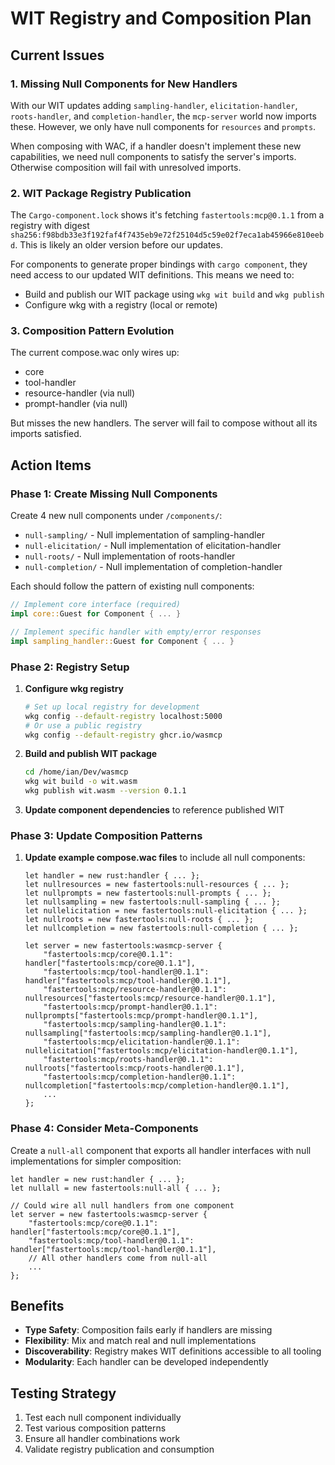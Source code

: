 # WIT Registry and Composition Plan

## Current Issues

### 1. Missing Null Components for New Handlers

With our WIT updates adding `sampling-handler`, `elicitation-handler`, `roots-handler`, and `completion-handler`, the `mcp-server` world now imports these. However, we only have null components for `resources` and `prompts`. 

When composing with WAC, if a handler doesn't implement these new capabilities, we need null components to satisfy the server's imports. Otherwise composition will fail with unresolved imports.

### 2. WIT Package Registry Publication

The `Cargo-component.lock` shows it's fetching `fastertools:mcp@0.1.1` from a registry with digest `sha256:f98bdb33e3f192faf4f7435eb9e72f25104d5c59e02f7eca1ab45966e810eebd`. This is likely an older version before our updates.

For components to generate proper bindings with `cargo component`, they need access to our updated WIT definitions. This means we need to:
- Build and publish our WIT package using `wkg wit build` and `wkg publish`
- Configure wkg with a registry (local or remote)

### 3. Composition Pattern Evolution

The current compose.wac only wires up:
- core
- tool-handler  
- resource-handler (via null)
- prompt-handler (via null)

But misses the new handlers. The server will fail to compose without all its imports satisfied.

## Action Items

### Phase 1: Create Missing Null Components

Create 4 new null components under `/components/`:
- `null-sampling/` - Null implementation of sampling-handler
- `null-elicitation/` - Null implementation of elicitation-handler  
- `null-roots/` - Null implementation of roots-handler
- `null-completion/` - Null implementation of completion-handler

Each should follow the pattern of existing null components:
```rust
// Implement core interface (required)
impl core::Guest for Component { ... }

// Implement specific handler with empty/error responses
impl sampling_handler::Guest for Component { ... }
```

### Phase 2: Registry Setup

1. **Configure wkg registry**
   ```bash
   # Set up local registry for development
   wkg config --default-registry localhost:5000
   # Or use a public registry
   wkg config --default-registry ghcr.io/wasmcp
   ```

2. **Build and publish WIT package**
   ```bash
   cd /home/ian/Dev/wasmcp
   wkg wit build -o wit.wasm
   wkg publish wit.wasm --version 0.1.1
   ```

3. **Update component dependencies** to reference published WIT

### Phase 3: Update Composition Patterns

1. **Update example compose.wac files** to include all null components:
   ```wac
   let handler = new rust:handler { ... };
   let nullresources = new fastertools:null-resources { ... };
   let nullprompts = new fastertools:null-prompts { ... };
   let nullsampling = new fastertools:null-sampling { ... };
   let nullelicitation = new fastertools:null-elicitation { ... };
   let nullroots = new fastertools:null-roots { ... };
   let nullcompletion = new fastertools:null-completion { ... };

   let server = new fastertools:wasmcp-server {
       "fastertools:mcp/core@0.1.1": handler["fastertools:mcp/core@0.1.1"],
       "fastertools:mcp/tool-handler@0.1.1": handler["fastertools:mcp/tool-handler@0.1.1"],
       "fastertools:mcp/resource-handler@0.1.1": nullresources["fastertools:mcp/resource-handler@0.1.1"],
       "fastertools:mcp/prompt-handler@0.1.1": nullprompts["fastertools:mcp/prompt-handler@0.1.1"],
       "fastertools:mcp/sampling-handler@0.1.1": nullsampling["fastertools:mcp/sampling-handler@0.1.1"],
       "fastertools:mcp/elicitation-handler@0.1.1": nullelicitation["fastertools:mcp/elicitation-handler@0.1.1"],
       "fastertools:mcp/roots-handler@0.1.1": nullroots["fastertools:mcp/roots-handler@0.1.1"],
       "fastertools:mcp/completion-handler@0.1.1": nullcompletion["fastertools:mcp/completion-handler@0.1.1"],
       ...
   };
   ```

### Phase 4: Consider Meta-Components

Create a `null-all` component that exports all handler interfaces with null implementations for simpler composition:
```wac
let handler = new rust:handler { ... };
let nullall = new fastertools:null-all { ... };

// Could wire all null handlers from one component
let server = new fastertools:wasmcp-server {
    "fastertools:mcp/core@0.1.1": handler["fastertools:mcp/core@0.1.1"],
    "fastertools:mcp/tool-handler@0.1.1": handler["fastertools:mcp/tool-handler@0.1.1"],
    // All other handlers come from null-all
    ...
};
```

## Benefits

- **Type Safety**: Composition fails early if handlers are missing
- **Flexibility**: Mix and match real and null implementations
- **Discoverability**: Registry makes WIT definitions accessible to all tooling
- **Modularity**: Each handler can be developed independently

## Testing Strategy

1. Test each null component individually
2. Test various composition patterns
3. Ensure all handler combinations work
4. Validate registry publication and consumption